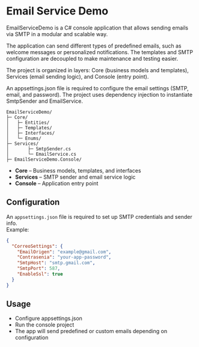 
# Email Service Demo

EmailServiceDemo is a C# console application that allows sending emails via SMTP in a modular and scalable way.

The application can send different types of predefined emails, such as welcome messages or personalized notifications. The templates and SMTP configuration are decoupled to make maintenance and testing easier.

The project is organized in layers: Core (business models and templates), Services (email sending logic), and Console (entry point).

An appsettings.json file is required to configure the email settings (SMTP, email, and password). The project uses dependency injection to instantiate SmtpSender and EmailService.

```
EmailServiceDemo/
├─ Core/
│   ├─ Entities/
│   ├─ Templates/
│   ├─ Interfaces/
│   └─ Enums/
├─ Services/
│       ├─ SmtpSender.cs 
│       └─ EmailService.cs
├─ EmailServiceDemo.Console/

```


- **Core** – Business models, templates, and interfaces  
- **Services** – SMTP sender and email service logic  
- **Console** – Application entry point  

## Configuration

An `appsettings.json` file is required to set up SMTP credentials and sender info.  
Example:

```json
{
  "CorreoSettings": {
    "EmailOrigen": "example@gmail.com",
    "Contrasenia": "your-app-password",
    "SmtpHost": "smtp.gmail.com",
    "SmtpPort": 587,
    "EnableSsl": true
  }
}
```

## Usage

- Configure appsettings.json
- Run the console project
- The app will send predefined or custom emails depending on configuration
